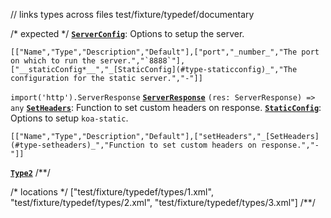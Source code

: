// links types across files
test/fixture/typedef/documentary

/* expected */
__[`ServerConfig`](t-type)__: Options to setup the server.

```table
[["Name","Type","Description","Default"],["port","_number_","The port on which to run the server.","`8888`"],["__staticConfig*__","_[StaticConfig](#type-staticconfig)_","The configuration for the static server.","-"]]
```
`import('http').ServerResponse` __[`ServerResponse`](l-type)__
`(res: ServerResponse) => any` __[`SetHeaders`](t-type)__: Function to set custom headers on response.
__[`StaticConfig`](t-type)__: Options to setup `koa-static`.

```table
[["Name","Type","Description","Default"],["setHeaders","_[SetHeaders](#type-setheaders)_","Function to set custom headers on response.","-"]]
```
__[`Type2`](t-type)__
/**/

/* locations */
["test/fixture/typedef/types/1.xml",
 "test/fixture/typedef/types/2.xml",
 "test/fixture/typedef/types/3.xml"]
/**/